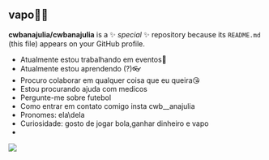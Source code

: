 ## vapo🙅‍♀️


**cwbanajulia/cwbanajulia** is a ✨ _special_ ✨ repository because its `README.md` (this file) appears on your GitHub profile.



-  Atualmente estou trabalhando em eventos🤪
-  Atualmente estou aprendendo (?)👓
-  Procuro colaborar em qualquer coisa que eu queira😘
-  Estou procurando ajuda com medicos
-  Pergunte-me sobre futebol
-  Como entrar em contato comigo insta cwb__anajulia
-  Pronomes: ela\dela 
-  Curiosidade: gosto de jogar bola,ganhar dinheiro e vapo
-  
![](https://media1.tenor.com/m/NjZL-9K4CJgAAAAC/kevin-bueno-kevin.gif)
